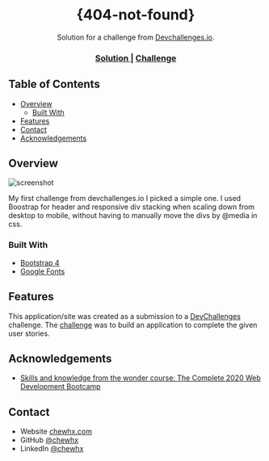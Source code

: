 <!-- Please update value in the {}  -->

<h1 align="center">{404-not-found}</h1>

<div align="center">
   Solution for a challenge from  <a href="http://devchallenges.io" target="_blank">Devchallenges.io</a>.
</div>

<div align="center">
  <h3>
    <a href="https://chewhx.github.io/devchallenges.io/404-not-found-master/">
      Solution
    </a>
    <span> | </span>
    <a href="https://devchallenges.io/challenges/wBunSb7FPrIepJZAg0sY">
      Challenge
    </a>
  </h3>
</div>

<!-- TABLE OF CONTENTS -->

## Table of Contents

- [Overview](#overview)
  - [Built With](#built-with)
- [Features](#features)
- [Contact](#contact)
- [Acknowledgements](#acknowledgements)

<!-- OVERVIEW -->

## Overview

![screenshot](https://user-images.githubusercontent.com/16707738/92399059-5716eb00-f132-11ea-8b14-bcacdc8ec97b.png)

My first challenge from devchallenges.io
I picked a simple one.
I used Boostrap for header and responsive div stacking when scaling down from desktop to mobile, without having to manually move the divs by @media in css.


### Built With

<!-- This section should list any major frameworks that you built your project using. Here are a few examples.-->

- [Bootstrap 4](https://getbootstrap.com)
- [Google Fonts](https://getbootstrap.com)

## Features

<!-- List the features of your application or follow the template. Don't share the figma file here :) -->

This application/site was created as a submission to a [DevChallenges](https://devchallenges.io/challenges) challenge. The [challenge](https://devchallenges.io/challenges/wBunSb7FPrIepJZAg0sY) was to build an application to complete the given user stories.


## Acknowledgements

<!-- This section should list any articles or add-ons/plugins that helps you to complete the project. This is optional but it will help you in the future. For example -->

- [Skills and knowledge from the wonder course: The Complete 2020 Web Development Bootcamp](https://www.udemy.com/course/the-complete-web-development-bootcamp/)


## Contact

- Website [chewhx.com](https://www.chewhx.com)
- GitHub [@chewhx](https://github.com/chewhx)
- LinkedIn [@chewhx](https://www.linkedin.com/in/chewhx/)
